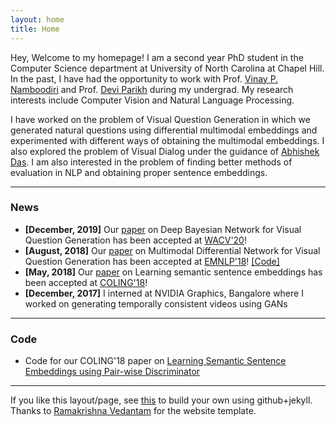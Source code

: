 ```yaml
---
layout: home
title: Home
---
```


Hey, Welcome to my homepage! I am a second year PhD student in the Computer Science department at University of North Carolina at Chapel Hill. In the past, I have had the opportunity to work with Prof. <a href='https://www.cse.iitk.ac.in/users/vinaypn/'>Vinay P. Namboodiri</a> and Prof. <a href='https://www.cc.gatech.edu/~parikh/'>Devi Parikh</a> during my undergrad. My research interests include Computer Vision and Natural Language Processing. 

I have worked on the problem of Visual Question Generation in which we generated natural questions using differential multimodal embeddings and experimented with different ways of obtaining the multimodal embeddings. I also explored the problem of Visual Dialog under the guidance of <a href='https://abhishekdas.com/'>Abhishek Das</a>. I am also interested in the problem of finding better methods of evaluation in NLP and obtaining proper sentence embeddings. 
<hr/>

<h3>News</h3>
<ul>
<li> <b>[December, 2019]</b> Our <a href="http://openaccess.thecvf.com/content_WACV_2020/papers/Patro_Deep_Bayesian_Network_for_Visual_Question_Generation_WACV_2020_paper.pdf">paper</a> on Deep Bayesian Network for Visual Question Generation has been accepted at <a href="http://wacv20.wacv.net/">WACV'20</a>! </li>
<li> <b>[August, 2018]</b> Our <a href="http://aclweb.org/anthology/D18-1434">paper</a> on Multimodal Differential Network for Visual Question Generation has been accepted at <a href="http://emnlp2018.org/">EMNLP'18</a>! <a href="https://github.com/badripatro/Visual_Question_Generation">[Code] </a></li>
<li> <b>[May, 2018]</b> Our <a href="https://arxiv.org/abs/1806.00807.pdf">paper</a> on Learning semantic sentence embeddings has been accepted at <a href="https://coling2018.org/">COLING'18</a>!</li>
<li> <b>[December, 2017]</b> I interned at NVIDIA Graphics, Bangalore where I worked on generating temporally consistent videos using GANs</li>
</ul>
<hr/>

<h3>Code</h3>
<ul>
<li> Code for our COLING'18 paper on <a href="https://github.com/badripatro/PQG">Learning Semantic Sentence Embeddings using Pair-wise Discriminator</a></li>
</ul>	
<hr/>
If you like this layout/page, see <a href='demo-post'>this</a> to build your own using github+jekyll.<br>
Thanks to <a href="https://github.com/vrama91/vrama91.github.io">Ramakrishna Vedantam</a> for the website template.
